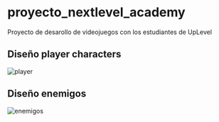 # proyecto_nextlevel_academy
Proyecto de desarollo de videojuegos con los estudiantes de UpLevel

## Diseño player characters

![player](https://github.com/user-attachments/assets/f8a15a87-311f-40ff-a3f9-fe2d995f3cdb)


## Diseño enemigos

![enemigos](https://github.com/user-attachments/assets/08204fd4-b050-47d7-b5f5-c26de006079f)
